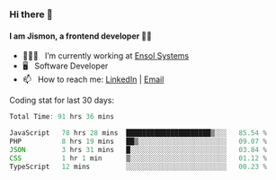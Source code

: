### Hi there 👋

#### I am Jismon, a frontend developer 👦🏻

- 🧑🏻‍💻   &nbsp; I’m currently working at <a href='https://www.ensolsystems.com/' target="_blank">Ensol Systems</a>
- 🖥   &nbsp; Software Developer
- 📫   &nbsp; How to reach me: <a href='https://www.linkedin.com/in/jismonthomas/'>LinkedIn</a> | <a href='mailto:hellojismonthomas@gmail.com'>Email</a>

Coding stat for last 30 days:
<!--START_SECTION:waka-->

```javascript
Total Time: 91 hrs 36 mins

JavaScript   78 hrs 28 mins  █████████████████████▒░░░   85.54 %
PHP          8 hrs 19 mins   ██▒░░░░░░░░░░░░░░░░░░░░░░   09.07 %
JSON         3 hrs 31 mins   █░░░░░░░░░░░░░░░░░░░░░░░░   03.84 %
CSS          1 hr 1 min      ▒░░░░░░░░░░░░░░░░░░░░░░░░   01.12 %
TypeScript   12 mins         ░░░░░░░░░░░░░░░░░░░░░░░░░   00.23 %
```

<!--END_SECTION:waka-->

<!--
**jismonthomas/jismonthomas** is a ✨ _special_ ✨ repository because its `README.md` (this file) appears on your GitHub profile.

Here are some ideas to get you started:

- 🔭 I’m currently working on ...
- 🌱 I’m currently learning ...
- 👯 I’m looking to collaborate on ...
- 🤔 I’m looking for help with ...
- 💬 Ask me about ...
- 📫 How to reach me: ...
- 😄 Pronouns: ...
- ⚡ Fun fact: ...
-->
